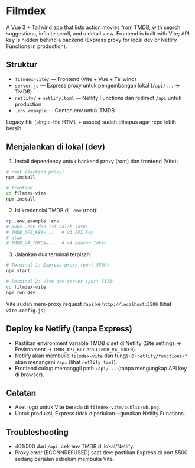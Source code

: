 # Filmdex

A Vue 3 + Tailwind app that lists action movies from TMDB, with search suggestions, infinite scroll, and a detail view. Frontend is built with Vite; API key is hidden behind a backend (Express proxy for local dev or Netlify Functions in production).

## Struktur

- `filmdex-vite/` — Frontend (Vite + Vue + Tailwind)
- `server.js` — Express proxy untuk pengembangan lokal (`/api/...` → TMDB)
- `netlify/` + `netlify.toml` — Netlify Functions dan redirect `/api` untuk production
- `.env.example` — Contoh env untuk TMDB

Legacy file (single-file HTML + assets) sudah dihapus agar repo lebih bersih.

## Menjalankan di lokal (dev)

1) Install dependency untuk backend proxy (root) dan frontend (Vite):

```bash
# root (backend proxy)
npm install

# frontend
cd filmdex-vite
npm install
```

2) Isi kredensial TMDB di `.env` (root):

```bash
cp .env.example .env
# Buka .env dan isi salah satu:
# TMDB_API_KEY=...   # v3 API Key
# atau
# TMDB_V4_TOKEN=...  # v4 Bearer Token
```

3) Jalankan dua terminal terpisah:

```bash
# Terminal 1: Express proxy (port 5500)
npm start

# Terminal 2: Vite dev server (port 5173)
cd filmdex-vite
npm run dev
```

Vite sudah mem-proxy request `/api` ke `http://localhost:5500` (lihat `vite.config.js`).

## Deploy ke Netlify (tanpa Express)

- Pastikan environment variable TMDB diset di Netlify (Site settings → Environment → `TMDB_API_KEY` atau `TMDB_V4_TOKEN`).
- Netlify akan membuild `filmdex-vite` dan fungsi di `netlify/functions/*` akan menangani `/api` (lihat `netlify.toml`).
- Frontend cukup memanggil path `/api/...` (tanpa mengungkap API key di browser).

## Catatan

- Aset logo untuk Vite berada di `filmdex-vite/public/wb.png`.
- Untuk produksi, Express tidak diperlukan—gunakan Netlify Functions.

## Troubleshooting

- 401/500 dari `/api`: cek env TMDB di lokal/Netlify.
- Proxy error (ECONNREFUSED) saat dev: pastikan Express di port 5500 sedang berjalan sebelum membuka Vite.
